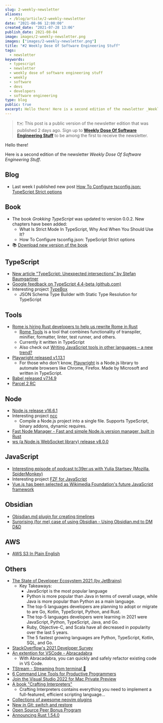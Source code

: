 ```yaml
---
slug: 2-weekly-newsletter
aliases:
  - /blog/article/2-weekly-newsletter
date: "2021-08-06 12:00:00"
created_date: "2021-07-28 13:06"
publish_date: 2021-08-04
image: images/2-weekly-newsletter.png
images: ["images/2-weekly-newsletter.png"]
title: "#2 Weekly Dose Of Software Engineering Stuff"
tags:
  - newsletter
keywords:
  - typescript
  - newsletter
  - weekly dose of software engineering stuff
  - weekly
  - software
  - devs
  - developers
  - software engineering
type: blog
public: true
excerpt: Hello there! Here is a second edition of the newsletter _Weekly Dose Of Software Engineering Stuff_.
---
```


> ❗️✉️ This post is a public version of the newsletter edition that was published 2 days ago. Sign up to [**Weekly Dose Of Software Engineering Stuff**](https://mkvl.me/newsletter) to be among the first to receive the newsletter.

Hello there!

Here is a second edition of the newsletter _Weekly Dose Of Software Engineering Stuff_.

## Blog

- Last week I published new post [How To Configure tsconfig.json: TypeScript Strict options](https://mkvl.me/blog/article/how-to-configure-tsconfigjson-typescript-strict-options)

## Book

- The book _Grokking TypeScript_ was updated to version 0.0.2. New chapters have been added:
  - What Is Strict Mode In TypeScript, Why And When You Should Use It?
  - How To Configure tsconfig.json: TypeScript Strict options
- 📚 [Download new version of the book](https://www.dropbox.com/s/asnlmqzqwn1nqio/grokking-typescript-v002.pdf?dl=0)

## TypeScript

- [New article "TypeScript: Unexpected intersections" by Stefan Baumgartner](https://fettblog.eu/typescript-unexpected-intersections/)
- [Google feedback on TypeScript 4.4-beta (github.com)](https://github.com/microsoft/TypeScript/issues/45047)
- Interesting project [TypeBox](https://github.com/sinclairzx81/typebox)
  - JSON Schema Type Builder with Static Type Resolution for TypeScript

## Tools

- [Rome is hiring Rust developers to help us rewrite Rome in Rust](https://twitter.com/rometools/status/1422616144763097091)
  - [Rome Tools](https://rome.tools) is a tool that combines functionality of transpiler, minifier, formatter, linter, test runner, and others.
  - Currently it written in TypeScript
  - Also check out [Writing JavaScript tools in other languages – a new trend?](https://2ality.com/2020/10/js-plus-other-languages.html)
- [Playwright released v1.13.1](https://github.com/microsoft/playwright/releases/tag/v1.13.1)
  - For those who don't know, [Playwright](https://playwright.dev/) is a Node.js library to automate browsers like Chrome, Firefox. Made by Microsoft and written in TypeScript.
- [Babel released v7.14.9](https://github.com/babel/babel/releases/tag/v7.14.9)
- [Parcel 2 RC](https://v2.parceljs.org/blog/rc0/)

## Node

- [Node.js release v16.6.1](https://github.com/nodejs/node/releases/tag/v16.6.1)
- Interesting project [ncc](https://github.com/vercel/ncc)
  - Compile a Node.js project into a single file. Supports TypeScript, binary addons, dynamic requires.
- [Fast Node Manager - Fast and simple Node.js version manager, built in Rust](https://github.com/Schniz/fnm)
- [ws (a Node.js WebSocket library) release v8.0.0](https://github.com/websockets/ws/releases/tag/8.0.0)

## JavaScript

- [Interesting episode of podcast tc39er.us with Yulia Startsev (Mozilla, SpiderMonkey)](https://tc39er.us/posts/episode-15-yulia-startsev/)
- Interesting project [FZF for JavaScript](https://github.com/ajitid/fzf-for-js)
- [Vue.js has been selected as Wikimedia Foundation's future JavaScript framework](https://lists.wikimedia.org/hyperkitty/list/wikitech-l@lists.wikimedia.org/thread/SOZREBYR36PUNFZXMIUBVAIOQI4N7PDU/)

## Obsidian

- [Obisdian.md plugin for creating timelines](https://github.com/George-debug/obsidian-timeline)
- [Surprising (for me) case of using Obsidian - Using Obsidian.md to DM D&D](https://www.youtube.com/watch?v=tdDFlSJtUIU)

## AWS

- [AWS S3 In Plain English](https://expeditedsecurity.com/aws-in-plain-english/s3/)

## Others

- [The State of Developer Ecosystem 2021 (by JetBrains)](https://www.jetbrains.com/lp/devecosystem-2021/)
  - Key Takeaways:
    - JavaScript is the most popular language
    - Python is more popular than Java in terms of overall usage, while Java is more popular than Python as a main language.
    - The top-5 languages developers are planning to adopt or migrate to are Go, Kotlin, TypeScript, Python, and Rust.
    - The top-5 languages developers were learning in 2021 were JavaScript, Python, TypeScript, Java, and Go.
    - Ruby, Objective-C, and Scala have all decreased in popularity over the last 5 years.
    - The 5 fastest growing languages are Python, TypeScript, Kotlin, SQL, and Go.
- [StackOverflow's 2021 Developer Survey](https://insights.stackoverflow.com/survey/2021)
- [An extention for VSCode - Abracadabra](https://marketplace.visualstudio.com/items?itemName=nicoespeon.abracadabra#abracadabra)
  - With Abracadabra, you can quickly and safely refactor existing code in VS Code.
- [TStream - Streaming from terminal 🤯 ](https://github.com/qnkhuat/tstream)
- [6 Command Line Tools for Productive Programmers](https://earthly.dev/blog/command-line-tools/)
- [Join the Visual Studio 2022 for Mac Private Preview](https://devblogs.microsoft.com/visualstudio/join-the-visual-studio-2022-for-mac-private-preview/)
- [A book "Crafting Interpreters"](http://craftinginterpreters.com/)
  - Crafting Interpreters contains everything you need to implement a full-featured, efficient scripting language...
- [Collections of awesome neovim plugins](https://github.com/rockerBOO/awesome-neovim)
- [New in Git: switch and restore](https://www.banterly.net/2021/07/31/new-in-git-switch-and-restore/)
- [Open Source Peer Bonus Program](https://opensource.google/docs/growing/peer-bonus/)
- [Announcing Rust 1.54.0](https://blog.rust-lang.org/2021/07/29/Rust-1.54.0.html)
